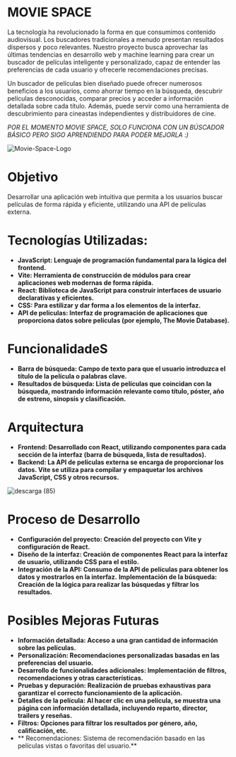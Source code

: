 # MOVIE SPACE 

La tecnología ha revolucionado la forma en que consumimos contenido audiovisual. Los buscadores tradicionales a menudo presentan resultados dispersos y poco relevantes. Nuestro proyecto busca aprovechar las últimas tendencias en desarrollo web y machine learning para crear un buscador de películas inteligente y personalizado, capaz de entender las preferencias de cada usuario y ofrecerle recomendaciones precisas.

Un buscador de películas bien diseñado puede ofrecer numerosos beneficios a los usuarios, como ahorrar tiempo en la búsqueda, descubrir películas desconocidas, comparar precios y acceder a información detallada sobre cada título. Además, puede servir como una herramienta de descubrimiento para cineastas independientes y distribuidores de cine. 

_POR EL MOMENTO MOVIE SPACE, SOLO FUNCIONA CON UN BÚSCADOR BÁSICO PERO SIGO APRENDIENDO PARA PODER MEJORLA :)_

![Movie-Space-Logo](https://github.com/user-attachments/assets/13b0d093-8c68-4a75-ad51-08215da28d2f)

# Objetivo
 Desarrollar una aplicación web intuitiva que permita a los usuarios buscar películas de forma rápida y eficiente, utilizando una API de películas externa.


# Tecnologías Utilizadas:

+ **JavaScript: Lenguaje de programación fundamental para la lógica del frontend.**
+ **Vite: Herramienta de construcción de módulos para crear aplicaciones web modernas de forma rápida.**
+ **React: Biblioteca de JavaScript para construir interfaces de usuario declarativas y eficientes.**
+ **CSS: Para estilizar y dar forma a los elementos de la interfaz.**
+ **API de películas: Interfaz de programación de aplicaciones que proporciona datos sobre películas (por ejemplo, The Movie Database).**


# FuncionalidadeS

+ **Barra de búsqueda: Campo de texto para que el usuario introduzca el título de la película o palabras clave.**
+ **Resultados de búsqueda: Lista de películas que coincidan con la búsqueda, mostrando información relevante como título, póster, año de estreno, sinopsis y clasificación.**


# Arquitectura

+ **Frontend: Desarrollado con React, utilizando componentes para cada sección de la interfaz (barra de búsqueda, lista de resultados).**
+ **Backend: La API de películas externa se encarga de proporcionar los datos. Vite se utiliza para compilar y empaquetar los archivos JavaScript, CSS y otros recursos.**

![descarga (85)](https://github.com/user-attachments/assets/bb858665-88b4-445a-91ac-d13a17cd8add)

 
# Proceso de Desarrollo

+ **Configuración del proyecto: Creación del proyecto con Vite y configuración de React.**
+ **Diseño de la interfaz: Creación de componentes React para la interfaz de usuario, utilizando CSS para el estilo.**
+ **Integración de la API: Consumo de la API de películas para obtener los datos y mostrarlos en la interfaz.**
 **Implementación de la búsqueda: Creación de la lógica para realizar las búsquedas y filtrar los resultados.**


# Posibles Mejoras Futuras

+ **Información detallada: Acceso a una gran cantidad de información sobre las películas.**
+ **Personalización: Recomendaciones personalizadas basadas en las preferencias del usuario.**
+ **Desarrollo de funcionalidades adicionales: Implementación de filtros, recomendaciones y otras características.**
+ **Pruebas y depuración: Realización de pruebas exhaustivas para garantizar el correcto funcionamiento de la aplicación.**
+ **Detalles de la película: Al hacer clic en una película, se muestra una página con información detallada, incluyendo reparto, director, trailers y reseñas.**
+ **Filtros: Opciones para filtrar los resultados por género, año, calificación, etc.**
+ ** Recomendaciones: Sistema de recomendación basado en las películas vistas o favoritas del usuario.**




